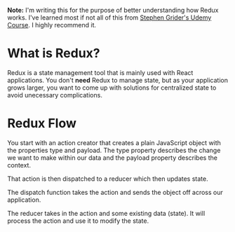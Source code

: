 **Note:** I'm writing this for the purpose of better understanding how Redux works. I've learned most if not all of this from [Stephen Grider's Udemy Course](https://www.udemy.com/course/react-redux/). I highly recommend it.

# What is Redux?

Redux is a state management tool that is mainly used with React applications. You don't **need** Redux to manage state, but as your application grows larger, you want to come up with solutions for centralized state to avoid unecessary complications.

# Redux Flow

You start with an action creator that creates a plain JavaScript object with the properties type and payload. The type property describes the change we want to make within our data and the payload property describes the context. 

That action is then dispatched to a reducer which then updates state.

The dispatch function takes the action and sends the object off across our application.

The reducer takes in the action and some existing data (state). It will process the action and use it to modify the state.